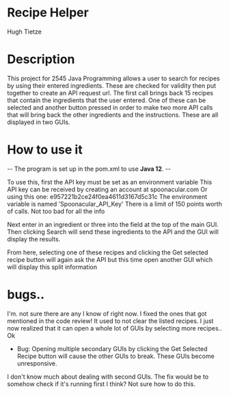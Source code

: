 # Recipe Helper
Hugh Tietze

# Description
This project for 2545 Java Programming allows a user to search
for recipes by using their entered ingredients. These are checked
for validity then put together to create an API request url.
The first call brings back 15 recipes that contain the ingredients
that the user entered. One of these can be selected and another button
pressed in order to make two more API calls that will bring back
the other ingredients and the instructions. These are all displayed
in two GUIs.

# How to use it
 -- The program is set up in the pom.xml to use **Java 12**. --

To use this, first the API key must be set as an environment variable
This API key can be received by creating an account at spoonacular.com
Or using this one: e957221b2ce24f0ea4611d3167d5c31c
The environment variable is named 'Spoonacular_API_Key'
There is a limit of 150 points worth of calls. Not too bad for all the info

Next enter in an ingredient or three into the field at the top of the main GUI.
Then clicking Search will send these ingredients to the API and the GUI will
display the results.

From here, selecting one of these recipes and clicking the Get selected recipe button
will again ask the API but this time open another GUI which will display this split information

# bugs..
I'm. not sure there are any I know of right now. I fixed the ones that got mentioned in the
code review! It used to not clear the listed recipes.
I just now realized that it can open a whole lot of GUIs by selecting more recipes..
Ok

* Bug: Opening multiple secondary GUIs by clicking the Get Selected Recipe button
will cause the other GUIs to break. These GUIs become unresponsive. 

I don't know much about
dealing with second GUIs.
The fix would be to somehow check if it's running first I think? Not sure how to do this.
